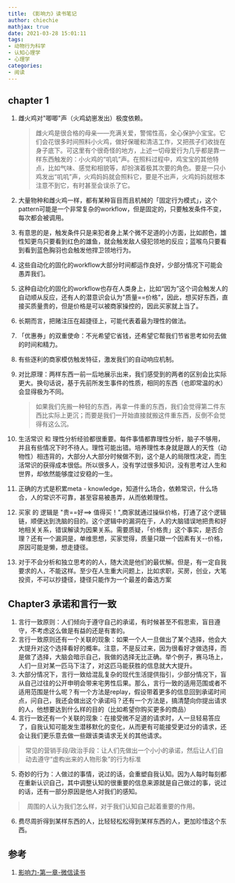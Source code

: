 ```yaml
---
title: 《影响力》读书笔记
author: chiechie
mathjax: true
date: 2021-03-28 15:01:11
tags: 
- 动物行为科学 
- 认知心理学
- 心理学
categories: 
- 阅读
---
```


## chapter 1

1. 雌火鸡对"唧唧"声（火鸡幼崽发出）极度依赖。
  
   > 雌火鸡是很合格的母亲——充满关爱，警惕性高，全心保护小宝宝。它们会花很多时间照料小火鸡，做好保暖和清洁工作，又把孩子们收拢在身子底下。可这里有个很奇怪的地方，上述一切母爱行为几乎都是靠一样东西触发的：小火鸡的“叽叽”声。在照料过程中，鸡宝宝的其他特点，比如气味、感觉和相貌等，却扮演着极其次要的角色。要是一只小鸡发出“叽叽”声，火鸡妈妈就会照料它，要是不出声，火鸡妈妈就根本注意不到它，有时甚至会误杀了它。

2. 大量物种和雌火鸡一样，都有某种盲目而且机械的「固定行为模式」，这个pattern可能是一个非常复杂的workflow，但是固定的，只要触发条件不变，每次都会被调用。
3. 有意思的是，触发条件只是来犯者身上某个微不足道的小方面，比如颜色，雄性知更鸟只要看到红色的雄鱼，就会触发敌人侵犯领地的反应；蓝喉鸟只要看到看到蓝色胸羽也会触发他捍卫领地行为。
4. 这些自动化的固化的workflow大部分时间都运作良好，少部分情况下可能会愚弄我们。
5. 这种自动化的固化的workflow也存在人类身上，比如“因为”这个词会触发人的自动顺从反应，还有人的潜意识会认为"质量==价格"，因此，想买好东西，直接买质量贵的，但是价格是可以被商家操控的，因此买家就上当了。
6. 长期而言，把赌注压在超捷径上，可能代表着最为理性的做法。
7. 「优惠券」的双重使命：不光希望它省钱，还希望它帮我们节省思考如何去做的时间和精力。
8. 有些逐利的商家模仿触发特征，激发我们的自动响应机制。
9. 对比原理：两样东西一前一后地展示出来，我们感受到的两者的区别会比实际更大。换句话说，基于先前所发生事件的性质，相同的东西（也即常温的水）会显得极为不同。

   > 如果我们先搬一种轻的东西，再拿一件重的东西，我们会觉得第二件东西比实际上更沉；而要是我们一开始直接就搬这件重东西，反倒不会觉得有这么沉。

1. 生活常识 和 理性分析经验都很重要。每件事情都靠理性分析，脑子不够用，并且有些情况下时不待人。理性可能出错。培养理性本身就是跟人的天性（动物性）相违背的，大部分人大部分时候做不到，这个是人的局限性决定，而生活常识的获得成本很低。所以很多人，没有学过很多知识，没有思考过人生和世界，却依然能够度过安稳的一生。
2. 正确的方式是积累meta - knowledge，知道什么场合，依赖常识，什么场合，人的常识不可靠，甚至容易被愚弄，从而依赖理性。
3. 买家 的 逻辑是 "贵==好==> 值得买！",商家就通过操纵价格，打通了这个逻辑链，顺便达到洗脑的目的。这个逻辑中的漏洞在于，人的大脑错误地把贵和好地相关关系，错误解读为因果关系。需要质疑，「价格贵」这个事实，是否合理？还有一个漏洞是，单维思想，买家觉得，质量只跟一个因素有关--价格，原因可能是懒，想走捷径。
4. 对于不会分析和独立思考的的人，随大流是他们的最优解。但是，有一定自我要求的人，不能这样。至少在人生重大问题上，比如求职，买房，创业，大笔投资，不可以抄捷径，捷径只能作为一个最差的备选方案



## Chapter3 承诺和言行一致



1. 言行一致原则：人们倾向于遵守自己的承诺，有时候甚至不假思索，盲目遵守，不考虑这么做是有益的还是有害的。
2. 言行一致原则还有一个关联的现象：如果一个人一旦做出了某个选择，他会大大提升对这个选择看好的概率。注意，不是反过来，因为很看好才做选择，而是做了选择，大脑会暗示自己，我做的选择无比正确。举个例子，赛马场上，人们一旦对某一匹马下注了，对这匹马能获胜的信息就大大提升。
3. 大部分情况下，言行一致给混乱复杂的现代生活提供指引，少部分情况下，盲从自己过往的公开申明会带来宅男性后果。那么，言行一致的适用范围或者不适用范围是什么呢？有一个方法是replay，假设带着更多的信息回到承诺时间点，问自己，我还会做出这个承诺吗？还有一个方法是，搞清楚向你提出请求的人，他想要达到什么样的目的（比如希望你购买更多的商品）
4. 言行一致还有一个关联的现象：在接受微不足道的请求时，人一旦轻易答应了，自我认知可能发生潜移默化的变化，从而更有可能接受更过分的请求，还会让我们更乐意去做一些跟该类请求无关的其他请求。

> ​	常见的营销手段/政治手段：让人们先做出一个小小的承诺，然后让人们自动去遵守“虚构出来的人物形象”的行为标准

5. 奇妙的行为：人做过的事情，说过的话，会重塑自我认知。因为人每时每刻都在重新认识自己，其中调整认知的很重要的信息来源就是自己做过的事，说过的话，还有一部分原因是他人对我们的感知。

> ​	周围的人认为我们怎么样，对于我们认知自己起着重要的作用。	

6. 费尽周折得到某样东西的人，比轻轻松松得到某样东西的人，更加珍惜这个东西。                                                                             



## 参考

1. [影响力-第一章-微信读书](https://weread.qq.com/web/reader/f5e32d805c9082f5e041522)